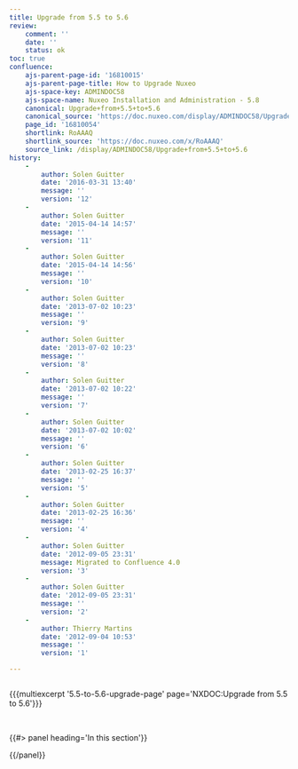 ```yaml
---
title: Upgrade from 5.5 to 5.6
review:
    comment: ''
    date: ''
    status: ok
toc: true
confluence:
    ajs-parent-page-id: '16810015'
    ajs-parent-page-title: How to Upgrade Nuxeo
    ajs-space-key: ADMINDOC58
    ajs-space-name: Nuxeo Installation and Administration - 5.8
    canonical: Upgrade+from+5.5+to+5.6
    canonical_source: 'https://doc.nuxeo.com/display/ADMINDOC58/Upgrade+from+5.5+to+5.6'
    page_id: '16810054'
    shortlink: RoAAAQ
    shortlink_source: 'https://doc.nuxeo.com/x/RoAAAQ'
    source_link: /display/ADMINDOC58/Upgrade+from+5.5+to+5.6
history:
    - 
        author: Solen Guitter
        date: '2016-03-31 13:40'
        message: ''
        version: '12'
    - 
        author: Solen Guitter
        date: '2015-04-14 14:57'
        message: ''
        version: '11'
    - 
        author: Solen Guitter
        date: '2015-04-14 14:56'
        message: ''
        version: '10'
    - 
        author: Solen Guitter
        date: '2013-07-02 10:23'
        message: ''
        version: '9'
    - 
        author: Solen Guitter
        date: '2013-07-02 10:23'
        message: ''
        version: '8'
    - 
        author: Solen Guitter
        date: '2013-07-02 10:22'
        message: ''
        version: '7'
    - 
        author: Solen Guitter
        date: '2013-07-02 10:02'
        message: ''
        version: '6'
    - 
        author: Solen Guitter
        date: '2013-02-25 16:37'
        message: ''
        version: '5'
    - 
        author: Solen Guitter
        date: '2013-02-25 16:36'
        message: ''
        version: '4'
    - 
        author: Solen Guitter
        date: '2012-09-05 23:31'
        message: Migrated to Confluence 4.0
        version: '3'
    - 
        author: Solen Guitter
        date: '2012-09-05 23:31'
        message: ''
        version: '2'
    - 
        author: Thierry Martins
        date: '2012-09-04 10:53'
        message: ''
        version: '1'

---
```

<div class="row"><div class="column medium-8">

{{{multiexcerpt '5.5-to-5.6-upgrade-page' page='NXDOC:Upgrade from 5.5 to 5.6'}}}

&nbsp;

</div><div class="column medium-4">{{#> panel heading='In this section'}}

{{/panel}}</div></div>